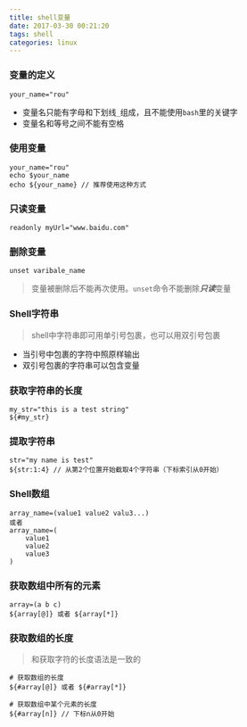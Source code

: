 ```yaml
---
title: shell变量
date: 2017-03-30 00:21:20
tags: shell
categories: linux
---
```


### 变量的定义
```
your_name="rou"
```
- 变量名只能有字母和下划线`_`组成，且不能使用`bash`里的关键字
- 变量名和等号之间不能有空格

### 使用变量
```
your_name="rou"
echo $your_name
echo ${your_name} // 推荐使用这种方式
```

### 只读变量
```
readonly myUrl="www.baidu.com"
```

### 删除变量
```
unset varibale_name
```
>变量被删除后不能再次使用。`unset`命令不能删除***只读***变量


### Shell字符串
> shell中字符串即可用单引号包裹，也可以用双引号包裹
- 当引号中包裹的字符中照原样输出
- 双引号包裹的字符串可以包含变量

### 获取字符串的长度
```
my_str="this is a test string"
${#my_str}
```

### 提取字符串
```
str="my name is test"
${str:1:4} // 从第2个位置开始截取4个字符串（下标索引从0开始）
```


### Shell数组
```
array_name=(value1 value2 valu3...)
或者
array_name=(
    value1
    value2
    value3
)
```

### 获取数组中所有的元素
```
array=(a b c)
${array[@]} 或者 ${array[*]}
```

### 获取数组的长度
> 和获取字符的长度语法是一致的

```
# 获取数组的长度
${#array[@]} 或者 ${#array[*]}

# 获取数组中某个元素的长度
${#array[n]} // 下标n从0开始
````